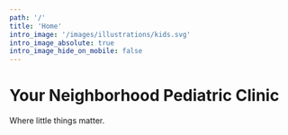 ```yaml
---
path: '/'
title: 'Home'
intro_image: '/images/illustrations/kids.svg'
intro_image_absolute: true
intro_image_hide_on_mobile: false
---
```


# Your Neighborhood Pediatric Clinic

Where little things matter.
